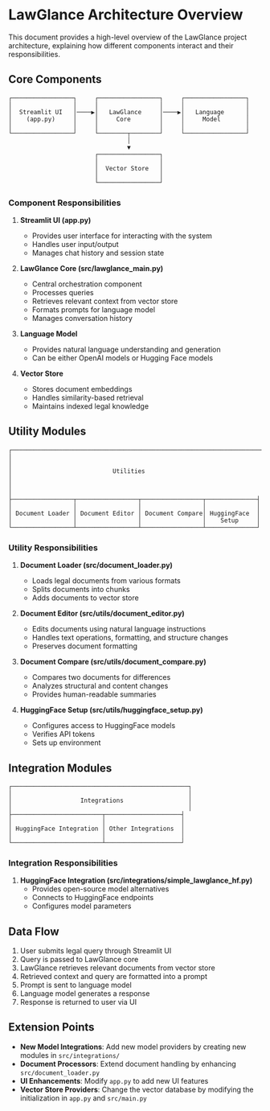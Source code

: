 # LawGlance Architecture Overview

This document provides a high-level overview of the LawGlance project architecture, explaining how different components interact and their responsibilities.

## Core Components

```
┌─────────────────┐     ┌─────────────────┐     ┌─────────────────┐
│                 │     │                 │     │                 │
│  Streamlit UI   │────▶│   LawGlance     │────▶│   Language      │
│    (app.py)     │     │     Core        │     │     Model       │
│                 │     │                 │     │                 │
└─────────────────┘     └────────┬────────┘     └─────────────────┘
                                 │
                                 ▼
                        ┌─────────────────┐
                        │                 │
                        │  Vector Store   │
                        │                 │
                        └─────────────────┘
```

### Component Responsibilities

1. **Streamlit UI (app.py)**
   - Provides user interface for interacting with the system
   - Handles user input/output
   - Manages chat history and session state

2. **LawGlance Core (src/lawglance_main.py)**
   - Central orchestration component
   - Processes queries
   - Retrieves relevant context from vector store
   - Formats prompts for language model
   - Manages conversation history

3. **Language Model**
   - Provides natural language understanding and generation
   - Can be either OpenAI models or Hugging Face models

4. **Vector Store**
   - Stores document embeddings
   - Handles similarity-based retrieval
   - Maintains indexed legal knowledge

## Utility Modules

```
┌─────────────────────────────────────────────────────────────────────┐
│                                                                     │
│                            Utilities                                │
│                                                                     │
├─────────────────┬─────────────────┬─────────────────┬──────────────┤
│                 │                 │                 │              │
│ Document Loader │ Document Editor │ Document Compare│ HuggingFace  │
│                 │                 │                 │    Setup     │
└─────────────────┴─────────────────┴─────────────────┴──────────────┘
```

### Utility Responsibilities

1. **Document Loader (src/document_loader.py)**
   - Loads legal documents from various formats
   - Splits documents into chunks
   - Adds documents to vector store

2. **Document Editor (src/utils/document_editor.py)**
   - Edits documents using natural language instructions
   - Handles text operations, formatting, and structure changes
   - Preserves document formatting

3. **Document Compare (src/utils/document_compare.py)**
   - Compares two documents for differences
   - Analyzes structural and content changes
   - Provides human-readable summaries

4. **HuggingFace Setup (src/utils/huggingface_setup.py)**
   - Configures access to HuggingFace models
   - Verifies API tokens
   - Sets up environment

## Integration Modules

```
┌─────────────────────────────────────────────────┐
│                                                 │
│                   Integrations                  │
│                                                 │
├─────────────────────────┬─────────────────────┤
│                         │                     │
│ HuggingFace Integration │ Other Integrations  │
│                         │                     │
└─────────────────────────┴─────────────────────┘
```

### Integration Responsibilities

1. **HuggingFace Integration (src/integrations/simple_lawglance_hf.py)**
   - Provides open-source model alternatives
   - Connects to HuggingFace endpoints
   - Configures model parameters

## Data Flow

1. User submits legal query through Streamlit UI
2. Query is passed to LawGlance core
3. LawGlance retrieves relevant documents from vector store
4. Retrieved context and query are formatted into a prompt
5. Prompt is sent to language model
6. Language model generates a response
7. Response is returned to user via UI

## Extension Points

- **New Model Integrations**: Add new model providers by creating new modules in `src/integrations/`
- **Document Processors**: Extend document handling by enhancing `src/document_loader.py`
- **UI Enhancements**: Modify `app.py` to add new UI features
- **Vector Store Providers**: Change the vector database by modifying the initialization in `app.py` and `src/main.py`

